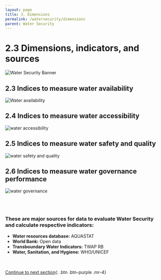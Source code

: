 ```yaml
---
layout: page
title: 3. Dimensions
permalink: /watersecurity/dimensions
parent: Water Security
---
```

# **2.3 Dimensions, indicators, and sources**

![Water Security Banner](/wef-nexus-online-course/assets/water-dimensions.png)

## 2.3 Indices to measure water availability

![Water availability](/wef-nexus-online-course/assets/availability_dimension.png)

## 2.4 Indices to measure water accessibility

![water accessibility](/wef-nexus-online-course/assets/accessibility_dimension.png)

## 2.5 Indices to measure water safety and quality

![water safety and quality](/wef-nexus-online-course/assets/quality_dimension.png)

## 2.6 Indices to measure water governance performance

![water governance](/wef-nexus-online-course/assets/governance_dimension.png)

<br/> <br/>

### These are major sources for data to evaluate Water Security and calculate respective indicators:

- **Water resources database:** AQUASTAT
- **World Bank:** Open data
- **Transboundary Water Indicators:** TWAP RB
- **Water, Sanitation, and Hygiene:** WHO/UNICEF

<br/> <br/>
[Continue to next section](https://waterbender231.github.io/wef-nexus-online-course/watersecurity/questions){: .btn .btn-purple .mr-4}